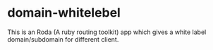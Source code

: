 # domain-whitelebel
This is an Roda (A ruby routing toolkit) app which gives a white label domain/subdomain for different client.
